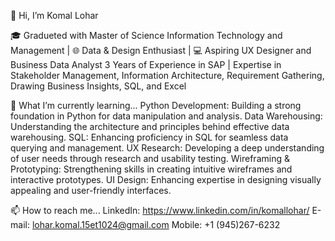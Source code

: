 👋 Hi, I’m Komal Lohar

🎓 Gradueted with Master of Science Information Technology and Management | 🌐 Data & Design Enthusiast | 💻 Aspiring UX Designer and Business Data Analyst
3 Years of Experience in SAP | Expertise in Stakeholder Management, Information Architecture, Requirement Gathering, Drawing Business Insights, SQL, and Excel

🌱 What I’m currently learning...
Python Development: Building a strong foundation in Python for data manipulation and analysis.
Data Warehousing: Understanding the architecture and principles behind effective data warehousing.
SQL: Enhancing proficiency in SQL for seamless data querying and management.
UX Research: Developing a deep understanding of user needs through research and usability testing.
Wireframing & Prototyping: Strengthening skills in creating intuitive wireframes and interactive prototypes.
UI Design: Enhancing expertise in designing visually appealing and user-friendly interfaces.

📫 How to reach me...
LinkedIn: https://www.linkedin.com/in/komallohar/
E-mail: lohar.komal.15et1024@gmail.com
Mobile: +1 (945)267-6232
